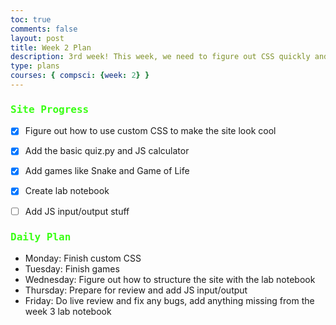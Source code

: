 ```yaml
---
toc: true
comments: false
layout: post
title: Week 2 Plan 
description: 3rd week! This week, we need to figure out CSS quickly and get on working on other stuff.
type: plans
courses: { compsci: {week: 2} }
---
```


<style>
h3::before {  
  transform: scaleX(0);
  transform-origin: bottom right;
}

h3:hover::before {
  transform: scaleX(1);
  transform-origin: bottom left;
}

h3::before {
  content: " ";
  display: block;
  position: absolute;
  top: 0; right: 0; bottom: 0; left: 0;
  inset: 0 0 0 0;
  background: rgb(0, 0, 0);
  z-index: -1;
  transition: transform .3s ease;
}

h3 {
  position: relative;
  color: #39FF14;
  font-size: 1rem;
  font-family: Monospace;
}
</style>

### Site Progress
- [x] Figure out how to use custom CSS to make the site look cool
- [x] Add the basic quiz.py and JS calculator
- [x] Add games like Snake and Game of Life
- [x] Create lab notebook
- [ ] Add JS input/output stuff


### Daily Plan
- Monday: Finish custom CSS
- Tuesday: Finish games
- Wednesday: Figure out how to structure the site with the lab notebook
- Thursday: Prepare for review and add JS input/output
- Friday: Do live review and fix any bugs, add anything missing from the week 3 lab notebook